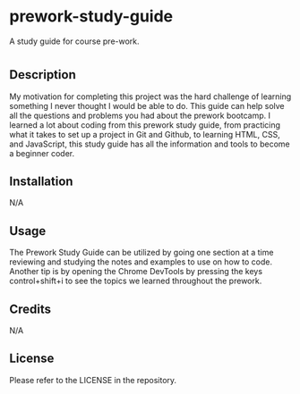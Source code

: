 # prework-study-guide
A study guide for course pre-work.
# <Prework Study Guide Webpage>

## Description

My motivation for completing this project was the hard challenge of learning something I never thought I would be able to do. This guide can help solve all the questions and problems you had about the prework bootcamp. I learned a lot about coding from this prework study guide, from practicing what it takes to set up a project in Git and Github, to learning HTML, CSS, and JavaScript, this study guide has all the information and tools to become a beginner coder.


## Installation

N/A

## Usage

 
The Prework Study Guide can be utilized by going one section at a time reviewing and studying the notes and examples to use on how to code. Another tip is by opening the Chrome DevTools by pressing the keys control+shift+i to see the topics we learned throughout the prework. 

## Credits

N/A

## License

Please refer to the LICENSE in the repository.


